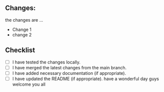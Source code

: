 ## Changes:

<!-- Describe the changes and add more detail about what you have done -->
<!-- update below section -->

the changes are ...

- Change 1
- change 2

## Checklist

<!-- With check list we want to make sure you know what are you doing. -->

- [ ] I have tested the changes locally.
- [ ] I have merged the latest changes from the main branch.
- [ ] I have added necessary documentation (if appropriate).
- [ ] I have updated the README (if appropriate).
have a wonderful day guys
welcome you all
